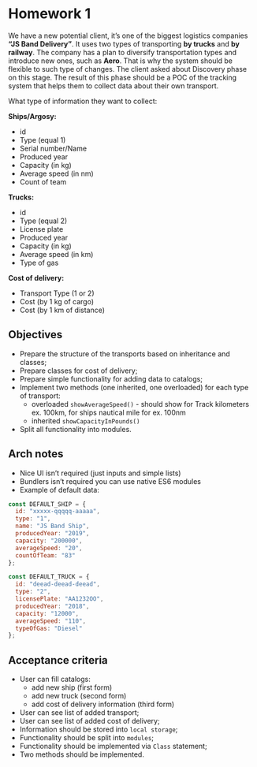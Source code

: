
# Homework 1

We have a new potential client, it’s one of the biggest logistics companies **“JS Band Delivery”**.
It uses two types of transporting **by trucks** and **by railway**. The company has a plan to diversify transportation types and introduce new ones, such as **Aero**.
That is why the system should be flexible to such type of changes.
The client asked about Discovery phase on this stage. The result of this phase should be a POC of the tracking system that helps them to collect data about their own transport.

What type of information they want to collect:

**Ships/Argosy:**

- id
- Type (equal 1)
- Serial number/Name
- Produced year
- Capacity (in kg)
- Average speed (in nm)
- Count of team

**Trucks:**

- id
- Type (equal 2)
- License plate
- Produced year
- Capacity (in kg)
- Average speed (in km)
- Type of gas

**Cost of delivery:**

- Transport Type (1 or 2)
- Cost (by 1 kg of cargo)
- Cost (by 1 km of distance)

## Objectives

- Prepare the structure of the transports based on inheritance and classes;
- Prepare classes for cost of delivery;
- Prepare simple functionality for adding data to catalogs;
- Implement two methods (one inherited, one overloaded) for each type of transport:
  - overloaded `showAverageSpeed()` - should show for Track kilometers ex. 100km, for ships nautical mile for ex. 100nm
  - inherited `showCapacityInPounds()`
- Split all functionality into modules.

## Arch notes

- Nice UI isn’t required (just inputs and simple lists)
- Bundlers isn’t required you can use native ES6 modules
- Example of default data:

```js
const DEFAULT_SHIP = {
  id: "xxxxx-qqqqq-aaaaa",
  type: "1",
  name: "JS Band Ship",
  producedYear: "2019",
  capacity: "200000",
  averageSpeed: "20",
  countOfTeam: "83"
};

const DEFAULT_TRUCK = {
  id: "deead-deead-deead",
  type: "2",
  licensePlate: "AA1232OO",
  producedYear: "2018",
  capacity: "12000",
  averageSpeed: "110",
  typeOfGas: "Diesel"
};
```

## Acceptance criteria

- User can fill catalogs:
  - add new ship (first form)
  - add new truck (second form)
  - add cost of delivery information (third form)
- User can see list of added transport;
- User can see list of added cost of delivery;
- Information should be stored into `local storage`;
- Functionality should be split into `modules`;
- Functionality should be implemented via `Class` statement;
- Two methods should be implemented.
